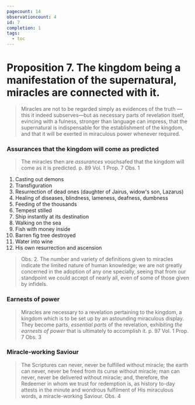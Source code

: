 ```yaml
---
pagecount: 14
observationcount: 4
id: 7
completion: 1
tags:
  - toc
---
```

# Proposition 7. The kingdom being a manifestation of the supernatural, miracles are connected with it.

>Miracles are not to be regarded simply as evidences of the truth —this it indeed subserves—but as necessary parts of revelation itself, evincing with a fulness, stronger than language can impress, that the supernatural is indispensable for the establishment of the kingdom, and that it will be exerted in miraculous power whenever required.
### Assurances that the kingdom will come as predicted

> The miracles then are *assurances* vouchsafed that the kingdom will come as it is predicted.
>  p. 89 Vol. 1 Prop. 7 Obs. 1

1. Casting out demons
2. Transfiguration
3. Resurrection of dead ones (daughter of Jairus, widow's son, Lazarus)
4. Healing of diseases, blindness, lameness, deafness, dumbness
5. Feeding of the thousands
6. Tempest stilled
7. Ship instantly at its destination
8. Walking on the sea
9. Fish with money inside
10. Barren fig tree destroyed
11. Water into wine
12. His own resurrection and ascension


>Obs. 2. The number and variety of definitions given to miracles indicate the limited nature of human knowledge; we are not greatly concerned in the adoption of any one specially, seeing that from our standpoint we could accept of nearly all, even of some of those given by infidels.
### Earnests of power
> Miracles are necessary to a revelation pertaining to the kingdom, a kingdom which is to be set up by an astounding miraculous display.  They become parts, *essential parts* of the revelation, exhibiting *the earnests of power* that is ultimately to accomplish it.
> p. 97 Vol. 1 Prop. 7 Obs. 3

### Miracle-working Saviour
>The Scriptures can never, never be fulfilled without miracle; the earth can never, never be freed from its curse without miracle; man can never, never be delivered without miracle; and, therefore, the Redeemer in whom we trust for redemption is, as history to-day attests in the minute and wondrous fulfilment of His miraculous words, a miracle-working Saviour.
>Obs. 4